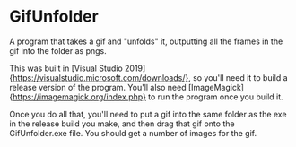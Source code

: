 # GifUnfolder
A program that takes a gif and "unfolds" it, outputting all the frames in the gif into the folder as pngs.

This was built in [Visual Studio 2019]{https://visualstudio.microsoft.com/downloads/}, so you'll need it to build a release version of the program. 
You'll also need [ImageMagick]{https://imagemagick.org/index.php} to run the program once you build it. 

Once you do all that, you'll need to put a gif into the same folder as the exe in the release build you make, and then drag that gif onto the GifUnfolder.exe file. You should get a number of images for the gif.

